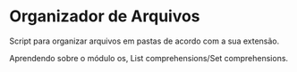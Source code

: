 # Organizador de Arquivos
Script para organizar arquivos em pastas de acordo com a sua extensão.

Aprendendo sobre o módulo os, List comprehensions/Set comprehensions.



